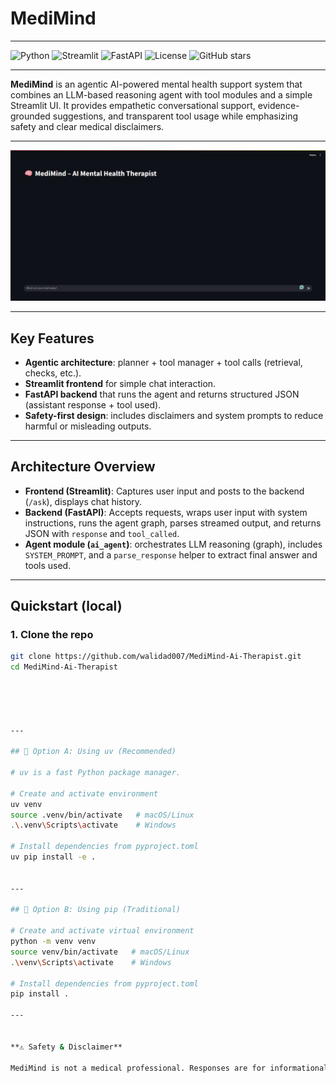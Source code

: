 # MediMind


---

![Python](https://img.shields.io/badge/Python-3.11%2B-blue?logo=python)
![Streamlit](https://img.shields.io/badge/Streamlit-App-red?logo=streamlit)
![FastAPI](https://img.shields.io/badge/FastAPI-Backend-green?logo=fastapi)
![License](https://img.shields.io/badge/License-Pending-lightgrey)
![GitHub stars](https://img.shields.io/github/stars/walidad007/MediMind-Ai-Therapist?style=social)

---


**MediMind** is an agentic AI-powered mental health support system that combines an LLM-based reasoning agent with tool modules and a simple Streamlit UI. It provides empathetic conversational support, evidence-grounded suggestions, and transparent tool usage while emphasizing safety and clear medical disclaimers.

---

![MediMind Screenshot](assets/medimind_preview.png)

---

## Key Features
- **Agentic architecture**: planner + tool manager + tool calls (retrieval, checks, etc.).  
- **Streamlit frontend** for simple chat interaction.  
- **FastAPI backend** that runs the agent and returns structured JSON (assistant response + tool used).  
- **Safety-first design**: includes disclaimers and system prompts to reduce harmful or misleading outputs.  

---

## Architecture Overview
- **Frontend (Streamlit)**: Captures user input and posts to the backend (`/ask`), displays chat history.  
- **Backend (FastAPI)**: Accepts requests, wraps user input with system instructions, runs the agent graph, parses streamed output, and returns JSON with `response` and `tool_called`.  
- **Agent module (`ai_agent`)**: orchestrates LLM reasoning (graph), includes `SYSTEM_PROMPT`, and a `parse_response` helper to extract final answer and tools used.  

---

## Quickstart (local)

### 1. Clone the repo
```bash
git clone https://github.com/walidad007/MediMind-Ai-Therapist.git
cd MediMind-Ai-Therapist





---

## 🔹 Option A: Using uv (Recommended)

# uv is a fast Python package manager.

# Create and activate environment
uv venv
source .venv/bin/activate   # macOS/Linux
.\.venv\Scripts\activate    # Windows

# Install dependencies from pyproject.toml
uv pip install -e .


---

## 🔹 Option B: Using pip (Traditional)

# Create and activate virtual environment
python -m venv venv
source venv/bin/activate   # macOS/Linux
.\venv\Scripts\activate    # Windows

# Install dependencies from pyproject.toml
pip install .

---


**⚠️ Safety & Disclaimer**

MediMind is not a medical professional. Responses are for informational and supportive purposes only. Always consult a qualified healthcare professional for diagnosis and treatment. The system includes guardrails and system prompts to reduce harmful output, but no AI system is perfect.
